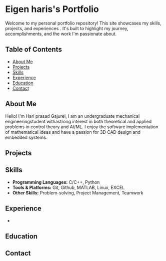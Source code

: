 ﻿# Eigen haris's Portfolio

Welcome to my personal portfolio repository! This site showcases my skills, projects, and experiences . It's built to highlight my journey, accomplishments, and the work I'm passionate about.

## Table of Contents

- [About Me](#about-me)
- [Projects](#project)
- [Skills](#skills)
- [Experience](#experience)
- [Education](#education)
- [Contact](#contact)

## About Me

Hello! I'm Hari prasad Gajurel, I am an undergraduate mechanical engineeringstudent withastrong interest in both theoretical and applied
 problems in control theory and AI/ML. I enjoy the software implementation of mathematical ideas and have a passion for 3D CAD design and embedded systems.
## Projects


## Skills

- **Programming Languages:** C/C++, Python
- **Tools & Platforms:** Git, Github, MATLAB, Linux, EXCEL
- **Other Skills:** Problem-solving, Project Management, Teamwork

## Experience

-

## Education



## Contact

